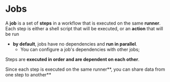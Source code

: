 # Jobs

A **job** is a set of **steps** in a workflow that is executed on the same **runner**. Each step is either a shell script that will be executed, or an **action** that will be run

* **by default**, jobs have no dependencies and **run in parallel**.
  * You can configure a job's dependencies with other jobs;&#x20;







Steps are **executed in order and are dependent on each other**.&#x20;

Since each step is executed on the same runner**, you can share data from one step to another**

